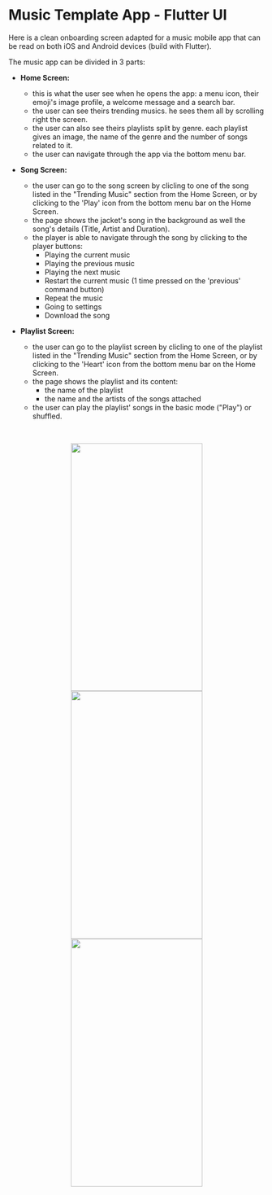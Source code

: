 # Music Template App  - Flutter UI

Here is a clean onboarding screen adapted for a music mobile app that can be read on both iOS and Android devices (build with Flutter). 

The music app can be divided in 3 parts: 
- **Home Screen:** 
    - this is what the user see when he opens the app: a menu icon, their emoji's image profile, a welcome message and a search bar.
    - the user can see theirs trending musics. he sees them all by scrolling right the screen.
    - the user can also see theirs playlists split by genre. each playlist gives an image, the name of the genre and the number of songs related to it.
    - the user can navigate through the app via the bottom menu bar.

- **Song Screen:**
    - the user can go to the song screen by clicling to one of the song listed in the "Trending Music" section from the Home Screen, or by clicking to the 'Play' icon from the bottom menu bar on the Home Screen.
    - the page shows the jacket's song in the background as well the song's details (Title, Artist and Duration). 
    - the player is able to navigate through the song by clicking to the player buttons:  
      - Playing the current music 
      - Playing the previous music 
      - Playing the next music
      - Restart the current music (1 time pressed on the 'previous' command button)
      - Repeat the music
      - Going to settings
      - Download the song

- **Playlist Screen:**
    - the user can go to the playlist screen by clicling to one of the playlist listed in the "Trending Music" section from the Home Screen, or by clicking to the 'Heart' icon from the bottom menu bar on the Home Screen.
    - the page shows the playlist and its content: 
      - the name of the playlist 
      - the name and the artists of the songs attached 
    - the user can play the playlist' songs in the basic mode ("Play") or shuffled. 
    
<br />
<p align="center">
<img src="https://www.cjoint.com/doc/23_05/MEhxYnYZQ7R_Screenshot-2023-05-08-at-01.49.11.png" height="487" width="259">
<img src="https://www.cjoint.com/doc/23_05/MEhxYPWHHdR_Screenshot-2023-05-08-at-01.49.23.png" height="487" width="259">
<img src="https://www.cjoint.com/doc/23_05/MEhxZkh5z2R_Screenshot-2023-05-08-at-01.49.35.png" height="487" width="259">
